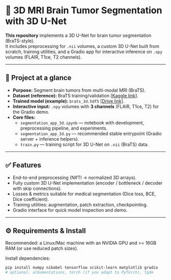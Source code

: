 # 🧠 3D MRI Brain Tumor Segmentation with 3D U-Net

**This repository** implements a 3D U-Net for brain tumor segmentation (BraTS-style).  
It includes preprocessing for `.nii` volumes, a custom 3D U-Net built from scratch, training utilities, and a Gradio app for interactive inference on `.npy` volumes (FLAIR, T1ce, T2 channels).

---

## 🔎 Project at a glance

- **Purpose:** Segment brain tumors from multi-modal MRI (BraTS).  
- **Dataset (reference):** BraTS training/validation [[Kaggle link](https://www.kaggle.com/datasets/awsaf49/brats20-dataset-training-validation)].  
- **Trained model (example):** `brats_3d.hdf5` [[Drive link]](https://drive.google.com/file/d/1p5_cGAudgRY3faVMemD79xswwSonBcoQ/view?usp=sharing).  
- **Interactive input:** `.npy` volumes with **3 channels** (FLAIR, T1ce, T2) for the Gradio demo.  
- **Core files:**
  - `segmentation_app_3d.ipynb` — notebook with development, preprocessing pipeline, and experiments.
  - `segmentation_app_3d.py` — recommended stable entrypoint (Gradio server + inference helpers).
  - `train.py` — training script for 3D U-Net on `.nii` (BraTS) data.

---

## ✅ Features

- End-to-end preprocessing (NIfTI → normalized 3D arrays).
- Fully custom 3D U-Net implementation (encoder / bottleneck / decoder with skip connections).
- Losses & metrics suitable for medical segmentation (Dice loss, BCE, Dice coefficient).
- Training utilities: augmentation, patch extraction, checkpointing.
- Gradio interface for quick model inspection and demo.

---

## ⚙️ Requirements & Install

Recommended: a Linux/Mac machine with an NVIDIA GPU and >= 16GB RAM (or use reduced patch sizes).

Install dependencies:

```bash
pip install numpy nibabel tensorflow scikit-learn matplotlib gradio
# optional: albumentations, torch (if you adapt to PyTorch), tqdm
